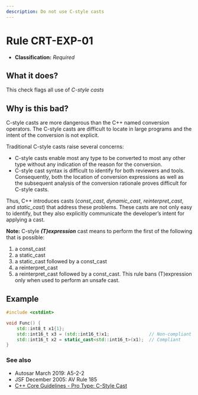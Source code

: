 ```yaml
---
description: Do not use C-style casts
---
```


# Rule CRT-EXP-01

* **Classification:** _Required_

## What it does?

This check flags all use of _C-style casts_

## Why is this bad?

C-style casts are more dangerous than the C++ named conversion operators. The C-style casts are difficult to locate in large programs and the intent of the conversion is not explicit.

Traditional C-style casts raise several concerns:

* C-style casts enable most any type to be converted to most any other type without any indication of the reason for the conversion.
* C-style cast syntax is difficult to identify for both reviewers and tools. Consequently, both the location of conversion expressions as well as the subsequent analysis of the conversion rationale proves difficult for C-style casts.

Thus, C++ introduces casts (_const\_cast_, _dynamic\_cast_, _reinterpret\_cast_, and _static\_cast_) that address these problems. These casts are not only easy to identify, but they also explicitly communicate the developer’s intent for applying a cast.

**Note:** C-style _**(T)expression**_ cast means to perform the first of the following that is possible:

1. a const\_cast
2. a static\_cast
3. a static\_cast followed by a const\_cast
4. a reinterpret\_cast
5. a reinterpret\_cast followed by a const\_cast. This rule bans (T)expression only when used to perform an unsafe cast.

## Example

```cpp
#include <cstdint>

void Func() {
    std::int8_t x1{1};
    std::int16_t x3 = (std::int16_t)x1;               // Non-compliant
    std::int16_t x2 = static_cast<std::int16_t>(x1);  // Compliant
}
```

### See also

* Autosar March 2019: A5-2-2
* JSF December 2005: AV Rule 185
* [C++ Core Guidelines - Pro Type: C-Style Cast](https://github.com/isocpp/CppCoreGuidelines/blob/master/CppCoreGuidelines.md#Pro-type-cstylecast.)
